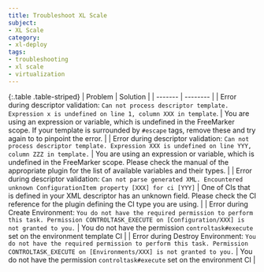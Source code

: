 ```yaml
---
title: Troubleshoot XL Scale
subject:
- XL Scale
category:
- xl-deploy
tags:
- troubleshooting
- xl scale
- virtualization
---
```


{:.table .table-striped}
| Problem | Solution |
| ------- | -------- |
| Error during descriptor validation: `Can not process descriptor template. Expression x is undefined on line 1, column XXX in template`. | You are using an expression or variable, which is undefined in the FreeMarker scope. If your template is surrounded by `#escape` tags, remove these and try again to to pinpoint the error. |
| Error during descriptor validation: `Can not process descriptor template. Expression XXX is undefined on line YYY, column ZZZ in template.` | You are using an expression or variable, which is undefined in the FreeMarker scope. Please check the manual of the appropriate plugin for the list of available variables and their types. |
| Error during descriptor validation: `Can not parse generated XML. Encountered unknown ConfigurationItem property [XXX] for ci [YYY]` | One of CIs that is defined in your XML descriptor has an unknown field. Please check the CI reference for the plugin defining the CI type you are using. |
| Error during Create Environment: `You do not have the required permission to perform this task. Permission CONTROLTASK_EXECUTE on [Configuration/XXX] is not granted to you.` | You do not have the permission `controltask#execute` set on the environment template CI |
| Error during Destroy Environment: `You do not have the required permission to perform this task. Permission CONTROLTASK_EXECUTE on [Environments/XXX] is not granted to you.` | You do not have the permission `controltask#execute` set on the environment CI |
